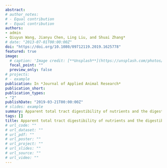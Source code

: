 ```yaml
---
abstract: 
# author_notes:
# - Equal contribution
# - Equal contribution
authors:
- admin
- Qiuyun Wang, Jianyu Chen, Ling Liu, and Shuai Zhang*
# date: "2013-07-01T00:00:00Z"
doi: "https://doi.org/10.1080/09712119.2019.1625778"
featured: true
image:
  # caption: 'Image credit: [**Unsplash**](https://unsplash.com/photos/pLCdAaMFLTE)'
  focal_point: ""
  preview_only: false
# projects:
# - example
publication: In *Journal of Applied Animal Research*
publication_short:
publication_types:
- "2"
publishDate: "2019-03-21T00:00:00Z"
# slides: example
summary: Apparent total tract digestibility of nutrients and the digestible and metabolizable energy values of five unconventional feedstuffs fed to growing pigs.
tags: []
title: Apparent total tract digestibility of nutrients and the digestible and metabolizable energy values of five unconventional feedstuffs fed to growing pigs
# url_code: ""
# url_dataset: ""
# url_pdf: ""
# url_poster: ""
# url_project: ""
# url_slides: ""
# url_source: ""
# url_video: ""
---
```


